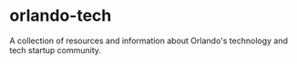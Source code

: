 # orlando-tech
A collection of resources and information about Orlando's technology and tech startup community.
